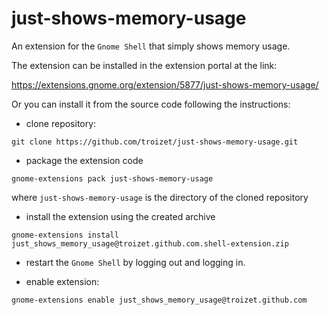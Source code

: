 # just-shows-memory-usage
An extension for the `Gnome Shell` that simply shows memory usage.

The extension can be installed in the extension portal at the link:

https://extensions.gnome.org/extension/5877/just-shows-memory-usage/

Or you can install it from the source code following the instructions:
 - clone repository:
```
git clone https://github.com/troizet/just-shows-memory-usage.git
```
- package the extension code
```
gnome-extensions pack just-shows-memory-usage
```
where `just-shows-memory-usage` is the directory of the cloned repository

 - install the extension using the created archive
```
gnome-extensions install just_shows_memory_usage@troizet.github.com.shell-extension.zip
```

 - restart the `Gnome Shell` by logging out and logging in.

 - enable extension:
```
gnome-extensions enable just_shows_memory_usage@troizet.github.com
```
